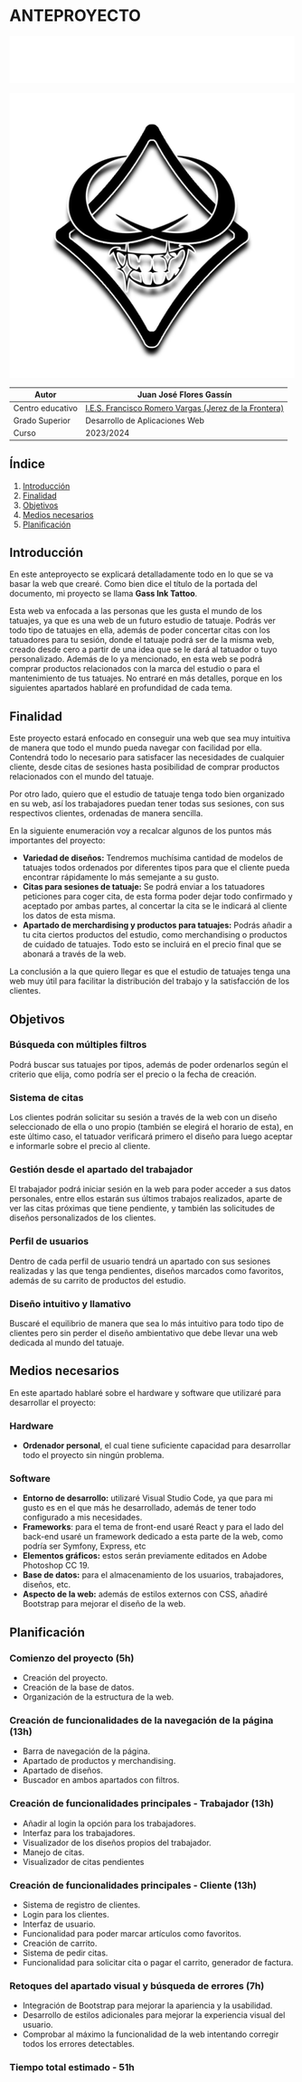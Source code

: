 # ANTEPROYECTO

![Título](./titulo.svg "Título")

![Logo](./logo.png "Logo") 

| Autor                          | Juan José Flores Gassín                      |
|--------------------------------|---------------------------------------------|
| Centro educativo               | [I.E.S. Francisco Romero Vargas (Jerez de la Frontera)](https://sites.google.com/iesromerovargas.com/romerovargas/inicio) |
| Grado Superior                 | Desarrollo de Aplicaciones Web               |
| Curso                          | 2023/2024                                    |


## Índice
1. [Introducción](#introducción)
2. [Finalidad](#finalidad)
3. [Objetivos](#objetivos)
4. [Medios necesarios](#medios-necesarios)
5. [Planificación](#planificación)

## Introducción
En este anteproyecto se explicará detalladamente todo en lo que se va basar la web que crearé. Como bien dice el título de la portada del documento, mi proyecto se llama **Gass Ink Tattoo**.

Esta web va enfocada a las personas que les gusta el mundo de los tatuajes, ya que es una web de un futuro estudio de tatuaje. Podrás ver todo tipo de tatuajes en ella, además de poder concertar citas con los tatuadores para tu sesión, donde el tatuaje podrá ser de la misma web, creado desde cero a partir de una idea que se le dará al tatuador o tuyo personalizado. Además de lo ya mencionado, en esta web se podrá comprar productos relacionados con la marca del estudio o para el mantenimiento de tus tatuajes. No entraré en más detalles, porque en los siguientes apartados hablaré en profundidad de cada tema.

## Finalidad
Este proyecto estará enfocado en conseguir una web que sea muy intuitiva de manera que todo el mundo pueda navegar con facilidad por ella. Contendrá todo lo necesario para satisfacer las necesidades de cualquier cliente, desde citas de sesiones hasta posibilidad de comprar productos relacionados con el mundo del tatuaje.

Por otro lado, quiero que el estudio de tatuaje tenga todo bien organizado en su web, así los trabajadores puedan tener todas sus sesiones, con sus respectivos clientes, ordenadas de manera sencilla.

En la siguiente enumeración voy a recalcar algunos de los puntos más importantes del proyecto:

- **Variedad de diseños:** Tendremos muchísima cantidad de modelos de tatuajes todos ordenados por diferentes tipos para que el cliente pueda encontrar rápidamente lo más semejante a su gusto.
- **Citas para sesiones de tatuaje:** Se podrá enviar a los tatuadores peticiones para coger cita, de esta forma poder dejar todo confirmado y aceptado por ambas partes, al concertar la cita se le indicará al cliente los datos de esta misma.
- **Apartado de merchardising y productos para tatuajes:** Podrás añadir a tu cita ciertos productos del estudio, como merchandising o productos de cuidado de tatuajes. Todo esto se incluirá en el precio final que se abonará a través de la web.

La conclusión a la que quiero llegar es que el estudio de tatuajes tenga una web muy útil para facilitar la distribución del trabajo y la satisfacción de los clientes.

## Objetivos
### Búsqueda con múltiples filtros
Podrá buscar sus tatuajes por tipos, además de poder ordenarlos según el criterio que elija, como podría ser el precio o la fecha de creación.

### Sistema de citas
Los clientes podrán solicitar su sesión a través de la web con un diseño seleccionado de ella o uno propio (también se elegirá el horario de esta), en este último caso, el tatuador verificará primero el diseño para luego aceptar e informarle sobre el precio al cliente.

### Gestión desde el apartado del trabajador
El trabajador podrá iniciar sesión en la web para poder acceder a sus datos personales, entre ellos estarán sus últimos trabajos realizados, aparte de ver las citas próximas que tiene pendiente, y también las solicitudes de diseños personalizados de los clientes.

### Perfil de usuarios
Dentro de cada perfil de usuario tendrá un apartado con sus sesiones realizadas y las que tenga pendientes, diseños marcados como favoritos, además de su carrito de productos del estudio.

### Diseño intuitivo y llamativo
Buscaré el equilibrio de manera que sea lo más intuitivo para todo tipo de clientes pero sin perder el diseño ambientativo que debe llevar una web dedicada al mundo del tatuaje.


## Medios necesarios
En este apartado hablaré sobre el hardware y software que utilizaré para desarrollar el proyecto:

### Hardware
- **Ordenador personal**, el cual tiene suficiente capacidad para desarrollar todo el proyecto sin ningún problema.

### Software
- **Entorno de desarrollo:** utilizaré Visual Studio Code, ya que para mi gusto es en el que más he desarrollado, además de tener todo configurado a mis necesidades.
- **Frameworks**: para el tema de front-end usaré React y para el lado del back-end usaré un framework dedicado a esta parte de la web, como podría ser Symfony, Express, etc
- **Elementos gráficos:** estos serán previamente editados en Adobe Photoshop CC 19.
- **Base de datos:** para el almacenamiento de los usuarios, trabajadores, diseños, etc.
- **Aspecto de la web:** además de estilos externos con CSS, añadiré Bootstrap para mejorar el diseño de la web.

## Planificación

### Comienzo del proyecto (5h)

- Creación del proyecto.
- Creación de la base de datos.
- Organización de la estructura de la web.

### Creación de funcionalidades de la navegación de la página (13h)

- Barra de navegación de la página.
- Apartado de productos y merchandising.
- Apartado de diseños.
- Buscador en ambos apartados con filtros.

### Creación de funcionalidades principales - Trabajador (13h)

- Añadir al login la opción para los trabajadores.
- Interfaz para los trabajadores.
- Visualizador de los diseños propios del trabajador.
- Manejo de citas.
- Visualizador de citas pendientes

### Creación de funcionalidades principales - Cliente (13h)

- Sistema de registro de clientes.
- Login para los clientes.
- Interfaz de usuario.
- Funcionalidad para poder marcar artículos como favoritos.
- Creación de carrito.
- Sistema de pedir citas.
- Funcionalidad para solicitar cita o pagar el carrito, generador de factura.

### Retoques del apartado visual y búsqueda de errores (7h)

- Integración de Bootstrap para mejorar la apariencia y la usabilidad.
- Desarrollo de estilos adicionales para mejorar la experiencia visual del usuario.
- Comprobar al máximo la funcionalidad de la web intentando corregir todos los errores detectables.

### Tiempo total estimado - 51h